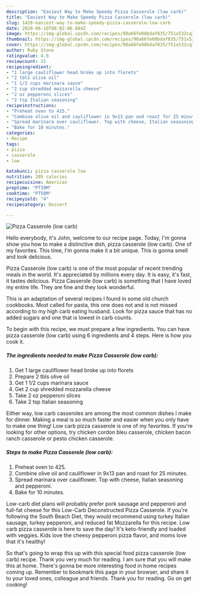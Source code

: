 ```yaml
---
description: "Easiest Way to Make Speedy Pizza Casserole (low carb)"
title: "Easiest Way to Make Speedy Pizza Casserole (low carb)"
slug: 1428-easiest-way-to-make-speedy-pizza-casserole-low-carb
date: 2020-06-10T08:02:06.604Z
image: https://img-global.cpcdn.com/recipes/98a66fe08bdaf835/751x532cq70/pizza-casserole-low-carb-recipe-main-photo.jpg
thumbnail: https://img-global.cpcdn.com/recipes/98a66fe08bdaf835/751x532cq70/pizza-casserole-low-carb-recipe-main-photo.jpg
cover: https://img-global.cpcdn.com/recipes/98a66fe08bdaf835/751x532cq70/pizza-casserole-low-carb-recipe-main-photo.jpg
author: Ruby Stone
ratingvalue: 4.8
reviewcount: 15
recipeingredient:
- "1 large cauliflower head broke up into florets"
- "2 tbls olive oil"
- "1 1/2 cups marinara sauce"
- "2 cup shredded mozzarella cheese"
- "2 oz pepperoni slices"
- "2 tsp Italian seasoning"
recipeinstructions:
- "Preheat oven to 425."
- "Combine olive oil and cauliflower in 9x13 pan and roast for 25 minutes."
- "Spread marinara over cauliflower. Top with cheese, Italian seasoning and pepperoni."
- "Bake for 10 minutes."
categories:
- Recipe
tags:
- pizza
- casserole
- low

katakunci: pizza casserole low 
nutrition: 205 calories
recipecuisine: American
preptime: "PT39M"
cooktime: "PT58M"
recipeyield: "4"
recipecategory: Dessert

---
```



![Pizza Casserole (low carb)](https://img-global.cpcdn.com/recipes/98a66fe08bdaf835/751x532cq70/pizza-casserole-low-carb-recipe-main-photo.jpg)

Hello everybody, it's John, welcome to our recipe page. Today, I'm gonna show you how to make a distinctive dish, pizza casserole (low carb). One of my favorites. This time, I'm gonna make it a bit unique. This is gonna smell and look delicious.

Pizza Casserole (low carb) is one of the most popular of recent trending meals in the world. It's appreciated by millions every day. It is easy, it's fast, it tastes delicious. Pizza Casserole (low carb) is something that I have loved my entire life. They are fine and they look wonderful.

This is an adaptation of several recipes I found in some old church cookbooks. Most called for pasta, this one does not and is not missed according to my high carb eating husband. Look for pizza sauce that has no added sugars and one that is lowest in carb counts.


To begin with this recipe, we must prepare a few ingredients. You can have pizza casserole (low carb) using 6 ingredients and 4 steps. Here is how you cook it.

<!--inarticleads1-->

##### The ingredients needed to make Pizza Casserole (low carb):

1. Get 1 large cauliflower head broke up into florets
1. Prepare 2 tbls olive oil
1. Get 1 1/2 cups marinara sauce
1. Get 2 cup shredded mozzarella cheese
1. Take 2 oz pepperoni slices
1. Take 2 tsp Italian seasoning


Either way, low carb casseroles are among the most common dishes I make for dinner. Making a meal is so much faster and easier when you only have to make one thing! Low carb pizza casserole is one of my favorites. If you&#39;re looking for other options, try chicken cordon bleu casserole, chicken bacon ranch casserole or pesto chicken casserole. 

<!--inarticleads2-->

##### Steps to make Pizza Casserole (low carb):

1. Preheat oven to 425.
1. Combine olive oil and cauliflower in 9x13 pan and roast for 25 minutes.
1. Spread marinara over cauliflower. Top with cheese, Italian seasoning and pepperoni.
1. Bake for 10 minutes.


Low-carb diet plans will probably prefer pork sausage and pepperoni and full-fat cheese for this Low-Carb Deconstructed Pizza Casserole. If you&#39;re following the South Beach Diet, they would recommend using turkey Italian sausage, turkey pepperoni, and reduced fat Mozzarella for this recipe. Low carb pizza casserole is here to save the day! It&#39;s keto-friendly and loaded with veggies. Kids love the cheesy pepperoni pizza flavor, and moms love that it&#39;s healthy! 

So that's going to wrap this up with this special food pizza casserole (low carb) recipe. Thank you very much for reading. I am sure that you will make this at home. There's gonna be more interesting food in home recipes coming up. Remember to bookmark this page in your browser, and share it to your loved ones, colleague and friends. Thank you for reading. Go on get cooking!

